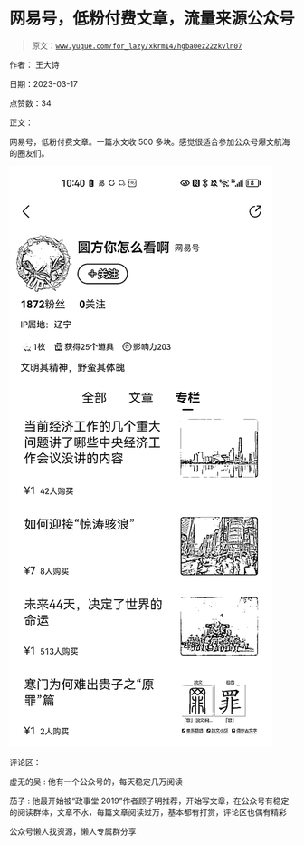 # 网易号，低粉付费文章，流量来源公众号

> 原文：[`www.yuque.com/for_lazy/xkrm14/hgba0ez22zkvln07`](https://www.yuque.com/for_lazy/xkrm14/hgba0ez22zkvln07)



作者： 王大诗



日期：2023-03-17



点赞数：34



正文：



网易号，低粉付费文章。一篇水文收 500 多块。感觉很适合参加公众号爆文航海的圈友们。



![](img/4cc6b6a0575b1effac678e9871653e9b.png)  

评论区：



虚无的吴 : 他有一个公众号的，每天稳定几万阅读



茄子 : 他最开始被“政事堂 2019”作者顾子明推荐，开始写文章，在公众号有稳定的阅读群体，文章不水，每篇文章阅读过万，基本都有打赏，评论区也偶有精彩



公众号懒人找资源，懒人专属群分享

